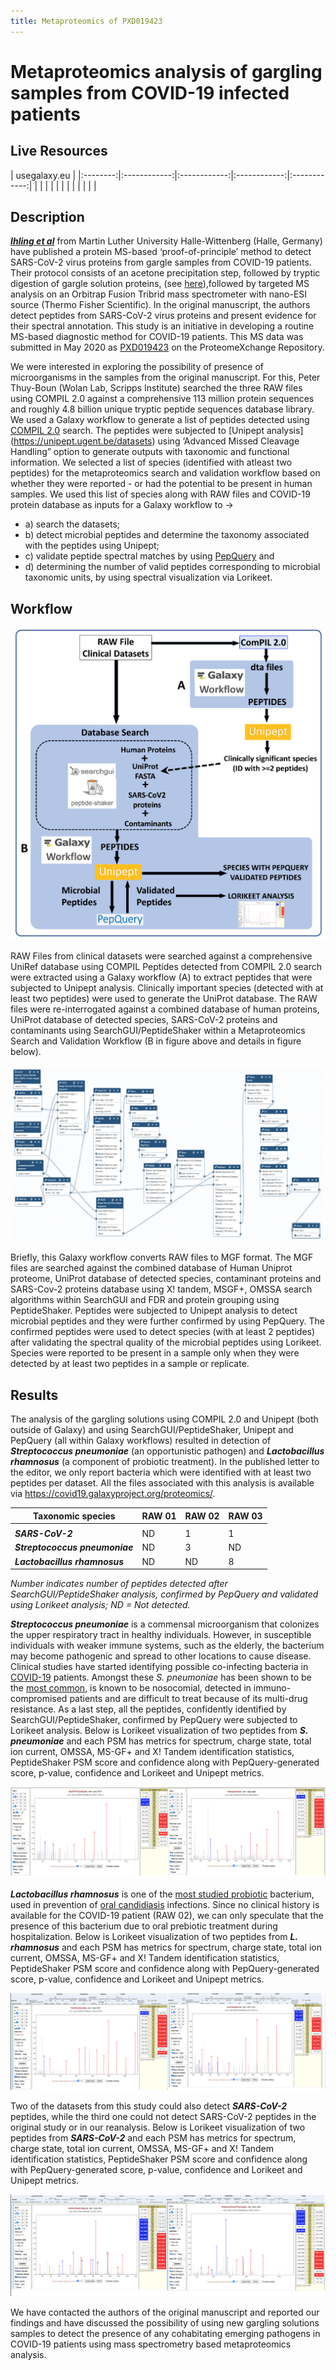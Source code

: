 ```yaml
---
title: Metaproteomics of PXD019423
---
```


# Metaproteomics analysis of gargling samples from COVID-19 infected patients

## Live Resources

| usegalaxy.eu |
|:--------:|:------------:|:------------:|:------------:|:------------:|
| <FlatShield label="data library" message="view" href="https://usegalaxy.eu/library/list#folders/F61b36ed9cec77ec5" alt="Raw data from data library" /> |
| <FlatShield label="Input data" message="view" href="https://usegalaxy.eu/u/galaxyp/h/pr-2020-00822a-inputs-for-pxd019423-metaproteomics-search-12052020" alt="Raw data plus auxillary data" /> |
| <FlatShield label="ComPIL2.0 Analysis" message="view" href="https://usegalaxy.eu/u/galaxyp/h/pr-2020-00822a-pxd019423-compil-20-analysis" alt="ComPIL2.0 Analysis" /> |
| <FlatShield label="Result history" message="view" href="https://usegalaxy.eu/u/galaxyp/h/pr-2020-00822a-outputs-pxd019423-metaproteomics-search-12052020" alt="Galaxy history" /> |
| <FlatShield label="workflow" message="run" href="https://usegalaxy.eu/u/galaxyp/w/pr-2020-00822a-pxd019423metaproteomics-workflow-12052020" alt="Galaxy workflow" /> |
| <FlatShield label="ComPIL2.0_output_processing_workflow" message="run" href="https://usegalaxy.eu/u/galaxyp/w/pr-2020-00822a-compil-20-output-processing-to-distinct-peptides-pxd019423---17-columns" alt="ComPIL2.0_output_processing_workflow" /> |


## Description

[**_Ihling et al_**](https://pubs.acs.org/doi/10.1021/acs.jproteome.0c00280)  from Martin Luther University Halle-Wittenberg (Halle, Germany) have published a protein MS-based ‘proof-of-principle’ method to detect SARS-CoV-2 virus proteins from gargle samples from COVID-19 patients. Their protocol consists of an acetone precipitation step, followed by tryptic digestion of gargle solution proteins, (see [here](../PXD018682/)),followed by targeted MS analysis on an Orbitrap Fusion Tribrid mass spectrometer with nano-ESI source (Thermo Fisher Scientific). In the original manuscript, the authors detect peptides from SARS-CoV-2 virus proteins and present evidence for their spectral annotation. This study is an initiative in developing a routine MS-based diagnostic method for COVID-19 patients. This MS data was submitted in May 2020 as [PXD019423](http://dx.doi.org/10.6019/PXD019423) on the ProteomeXchange Repository.

We were interested in exploring the possibility of presence of microorganisms in the samples from the original manuscript. For this, Peter Thuy-Boun (Wolan Lab, Scripps Institute) searched the three RAW files using COMPIL 2.0 against a comprehensive 113 million protein sequences and roughly 4.8 billion unique tryptic peptide sequences database library. We used a Galaxy workflow to generate a list of peptides detected using [COMPIL 2.0](https://pubs.acs.org/doi/10.1021/acs.jproteome.8b00722) search. The peptides were subjected to [Unipept analysis] (https://unipept.ugent.be/datasets) using ‘Advanced Missed Cleavage Handling” option to generate outputs with taxonomic and functional information. We selected a list of species (identified with atleast two peptides) for the metaproteomics search and validation workflow based on whether they were reported - or had the potential to be present in human samples. We used this list of species along with RAW files and COVID-19 protein database as inputs for a Galaxy workflow to ->
- a) search the datasets; 
- b) detect microbial peptides and determine the taxonomy associated with the peptides using Unipept; 
- c) validate peptide spectral matches by using [PepQuery](https://genome.cshlp.org/content/29/3/485.full) and 
- d) determining the number of valid peptides corresponding to microbial taxonomic units, by using spectral visualization via Lorikeet.


## Workflow


![](./img/wf1.png)

RAW Files from clinical datasets were searched against a comprehensive UniRef database using COMPIL Peptides detected from COMPIL 2.0 search were extracted using a Galaxy workflow (A) to extract peptides that were subjected to Unipept analysis. Clinically important species (detected with at least two peptides) were used to generate the UniProt database. The RAW files were re-interrogated against a combined database of human proteins, UniProt database of detected species, SARS-CoV-2 proteins and contaminants using SearchGUI/PeptideShaker within a Metaproteomics Search and Validation Workflow (B in figure above and details in figure below).   

![](./img/wf2.png)

Briefly, this Galaxy workflow converts RAW files to MGF format. The MGF files are searched against the combined database of Human Uniprot proteome, UniProt database of detected species, contaminant proteins and SARS-Cov-2 proteins database using X! tandem, MSGF+, OMSSA search algorithms within SearchGUI and FDR and protein grouping using PeptideShaker. Peptides were subjected to Unipept analysis to detect microbial peptides and they were further confirmed by using PepQuery. The confirmed peptides were used to detect species (with at least 2 peptides) after validating the spectral quality of the microbial peptides using Lorikeet. Species were reported to be present in a sample only when they were detected by at least two peptides in a sample or replicate.



## Results
The analysis of the gargling solutions using COMPIL 2.0 and Unipept (both outside of Galaxy) and using SearchGUI/PeptideShaker, Unipept and PepQuery (all within Galaxy workflows) resulted in detection of **_Streptococcus pneumoniae_** (an opportunistic pathogen) and **_Lactobacillus rhamnosus_** (a component of probiotic treatment). In the published letter to the editor, we only report bacteria which were identified with at least two peptides per dataset.
All the files associated with this analysis is available via https://covid19.galaxyproject.org/proteomics/.


| Taxonomic species        | RAW 01 | RAW 02 | RAW 03 |
|--------------------------|--------|--------|--------|
|                          |        |        |        |
| **_SARS-CoV-2_**               |   ND   |    1   |    1   |
| **_Streptococcus pneumoniae_** |   ND   |    3   |   ND   |
| **_Lactobacillus rhamnosus_**  |   ND   |   ND   |    8   |

*Number indicates number of peptides detected after SearchGUI/PeptideShaker analysis, confirmed by PepQuery and validated using Lorikeet analysis; ND = Not detected.*




 **_Streptococcus pneumoniae_** is a commensal microorganism that colonizes the upper respiratory tract in healthy individuals. However, in susceptible individuals with weaker immune systems, such as the elderly, the bacterium may become pathogenic and spread to other locations to cause disease. Clinical studies have started identifying possible co-infecting bacteria in [COVID-19](https://pubmed.ncbi.nlm.nih.gov/32408156/) patients. Amongst these *S. pneumoniae* has been shown to be the [most common](https://www.ncbi.nlm.nih.gov/pmc/articles/PMC7245213/), is known to be nosocomial, detected in immuno-compromised patients and are difficult to treat because of its multi-drug resistance.
As a last step, all the peptides, confidently identified by SearchGUI/PeptideShaker, confirmed by PepQuery were subjected to Lorikeet analysis. Below is Lorikeet visualization of two peptides from **_S. pneumoniae_** and each PSM has metrics for spectrum, charge state, total ion current, OMSSA, MS-GF+ and X! Tandem identification statistics, PeptideShaker PSM score and confidence along with PepQuery-generated score, p-value, confidence and Lorikeet and Unipept metrics.


![](./img/SP.png)



**_Lactobacillus rhamnosus_** is one of the [most studied probiotic](https://onlinelibrary.wiley.com/doi/abs/10.1111/j.1601-0825.2007.01386.x) bacterium, used in prevention of [oral candidiasis](https://doi.org/10.1177/154405910708600204) infections. Since no clinical history is available for the COVID-19 patient (RAW 02), we can only speculate that the presence of this bacterium due to oral prebiotic treatment during hospitalization.  Below is Lorikeet visualization of two peptides from **_L. rhamnosus_** and each PSM has metrics for spectrum, charge state, total ion current, OMSSA, MS-GF+ and X! Tandem identification statistics, PeptideShaker PSM score and confidence along with PepQuery-generated score, p-value, confidence and Lorikeet and Unipept metrics.


![](./img/LR.png)



Two of the datasets from this study could also detect **_SARS-CoV-2_** peptides, while the third one could not detect SARS-CoV-2 peptides in the original study or in our reanalysis. Below is Lorikeet visualization of two peptides from **_SARS-CoV-2_** and each PSM has metrics for spectrum, charge state, total ion current, OMSSA, MS-GF+ and X! Tandem identification statistics, PeptideShaker PSM score and confidence along with PepQuery-generated score, p-value, confidence and Lorikeet and Unipept metrics.



![](./img/COV2.png)



We have contacted the authors of the original manuscript and reported our findings and have discussed the possibility of using new gargling solutions samples to detect the presence of any cohabitating emerging pathogens in COVID-19 patients using mass spectrometry based metaproteomics analysis.


